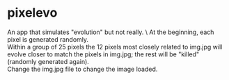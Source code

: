 # pixelevo
 
An app that simulates "evolution" but not really. \ 
At the beginning, each pixel is generated randomly. \
Within a group of 25 pixels the 12 pixels most closely related to img.jpg will evolve closer to match the pixels in img.jpg; the rest will be "killed" (randomly generated again).\
Change the img.jpg file to change the image loaded.

